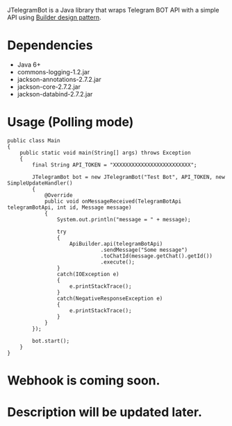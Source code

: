 JTelegramBot is a Java library that wraps Telegram BOT API with a simple API using [Builder design pattern](https://en.wikipedia.org/wiki/Builder_pattern#Java_example).

# Dependencies

 - Java 6+
 - commons-logging-1.2.jar
 - jackson-annotations-2.7.2.jar
 - jackson-core-2.7.2.jar
 - jackson-databind-2.7.2.jar
 

# Usage (Polling mode)

    public class Main
    {
        public static void main(String[] args) throws Exception
        {
            final String API_TOKEN = "XXXXXXXXXXXXXXXXXXXXXXXXX";
            
            JTelegramBot bot = new JTelegramBot("Test Bot", API_TOKEN, new SimpleUpdateHandler()
            {
                @Override
                public void onMessageReceived(TelegramBotApi telegramBotApi, int id, Message message)
                {
                    System.out.println("message = " + message);
                    
                    try
                    {
                        ApiBuilder.api(telegramBotApi)
                                  .sendMessage("Some message")
                                  .toChatId(message.getChat().getId())
                                  .execute();
                    }
                    catch(IOException e)
                    {
                        e.printStackTrace();
                    }
                    catch(NegativeResponseException e)
                    {
                        e.printStackTrace();
                    }
                }
            });
            
            bot.start();
        }
    }
    
    
# Webhook is coming soon.


# Description will be updated later.
